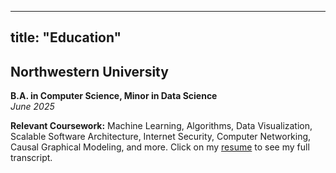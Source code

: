 
---
title: "Education"
---

## Northwestern University  
**B.A. in Computer Science, Minor in Data Science**  
*June 2025*

**Relevant Coursework:** Machine Learning, Algorithms, Data Visualization, Scalable Software Architecture, Internet Security, Computer Networking, Causal Graphical Modeling, and more. Click on my [resume](/resume) to see my full transcript.
